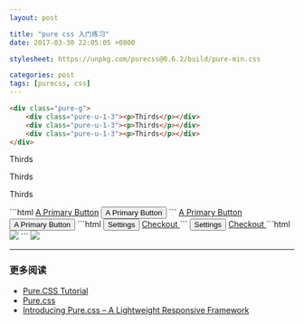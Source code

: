 ```yaml
---
layout: post

title: "pure css 入门练习"
date: 2017-03-30 22:05:05 +0800

stylesheet: https://unpkg.com/purecss@0.6.2/build/pure-min.css

categories: post
tags: [purecss, css]
---
```


```html
<div class="pure-g">
    <div class="pure-u-1-3"><p>Thirds</p></div>
    <div class="pure-u-1-3"><p>Thirds</p></div>
    <div class="pure-u-1-3"><p>Thirds</p></div>
</div>
```
<div class="pure-g">
    <div class="pure-u-1-3"><p>Thirds</p></div>
    <div class="pure-u-1-3"><p>Thirds</p></div>
    <div class="pure-u-1-3"><p>Thirds</p></div>
</div>
```html
<a class="pure-button pure-button-primary" href="#">A Primary Button</a>
<button class="pure-button pure-button-primary">A Primary Button</button>
```
<a class="pure-button pure-button-primary" href="#">A Primary Button</a>
<button class="pure-button pure-button-primary">A Primary Button</button>
```html
<button class="pure-button">
    <i class="fa fa-cog"></i>
    Settings
</button>
<a class="pure-button" href="#">
    <i class="fa fa-shopping-cart fa-lg"></i>
    Checkout
</a>
```
<button class="pure-button">
    <i class="fa fa-cog"></i>
    Settings
</button>
<a class="pure-button" href="#">
    <i class="fa fa-shopping-cart fa-lg"></i>
    Checkout
</a>
```html
<input type="text" name="_csrf" hidden>
<img class="pure-img" src="...">
```
<input type="text" name="_csrf" hidden>
<img class="pure-img" src="{{ site.url }}/assets/images/201702/14-02.png">

---
### 更多阅读
- [Pure.CSS Tutorial](http://www.tutorialspoint.com/purecss/)
- [Pure.css](https://purecss.io/)
- [Introducing Pure.css – A Lightweight Responsive Framework](https://www.sitepoint.com/introducing-pure-css-lightweight-responsive-framework/)
